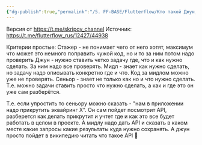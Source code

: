 ```yaml
---
{"dg-publish":true,"permalink":"/5. FF-BASE/Flutterflow/Кто такой Джун, мидл и сеньор/","created":"2024-10-31T18:20:23.859-03:00","updated":"2024-10-31T18:20:23.859-03:00"}
---
```


Версия от https://t.me/skripov_channel
Источник: https://t.me/flutterflow_rus/12427/44938

Критерии простые:
Стажер - не понимает чего от него хотят, максимум что может это немного поправить чужой код, но и то за ним потом надо проверить
Джун - нужно ставить четко задачу где, что и как нужно сделать. За ним надо все проверять.
Мидл - знает как нужно сделать, но задачу надо описывать конкретно где и что. Код за мидлом можно уже не проверять.
Сеньор - знает не только как но и что нужно сделать. Т.е. можно задачи ставить просто что нужно сделать, а как и где это он уже сам разберётся.

Т.е. если упростить то сеньору можно сказать - "нам в приложении надо прикрутить эквайринг X". Он сам пойдет посмотрит API, разберется как делать прикрутит и учтет где и как это все будет работать в целом в проекте. А мидлу надо дать API и сказать в каком месте какие запросы какие результаты куда нужно сохранять. А джун просто пойдет в википедию читать что такое API 🙂